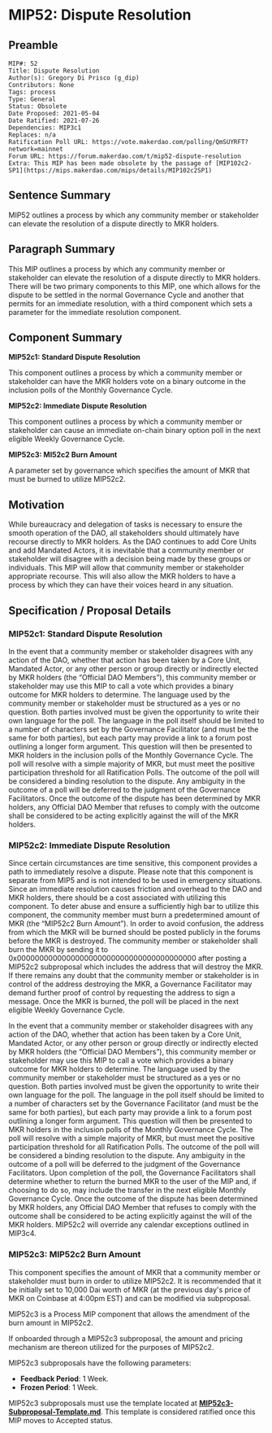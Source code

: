 # MIP52: Dispute Resolution

## Preamble

```
MIP#: 52
Title: Dispute Resolution
Author(s): Gregory Di Prisco (g_dip)
Contributors: None
Tags: process
Type: General
Status: Obsolete
Date Proposed: 2021-05-04
Date Ratified: 2021-07-26
Dependencies: MIP3c1
Replaces: n/a  
Ratification Poll URL: https://vote.makerdao.com/polling/QmSUYRFT?network=mainnet
Forum URL: https://forum.makerdao.com/t/mip52-dispute-resolution
Extra: This MIP has been made obsolete by the passage of [MIP102c2-SP1](https://mips.makerdao.com/mips/details/MIP102c2SP1)
```

## Sentence Summary

MIP52 outlines a process by which any community member or stakeholder can elevate the resolution of a dispute directly to MKR holders.

## Paragraph Summary

This MIP outlines a process by which any community member or stakeholder can elevate the resolution of a dispute directly to MKR holders. There will be two primary components to this MIP, one which allows for the dispute to be settled in the normal Governance Cycle and another that permits for an immediate resolution, with a third component which sets a parameter for the immediate resolution component.

## Component Summary

**MIP52c1: Standard Dispute Resolution**

This component outlines a process by which a community member or stakeholder can have the MKR holders vote on a binary outcome in the inclusion polls of the Monthly Governance Cycle.

**MIP52c2: Immediate Dispute Resolution**

This component outlines a process by which a community member or stakeholder can cause an immediate on-chain binary option poll in the next eligible Weekly Governance Cycle.

**MIP52c3: MI52c2 Burn Amount**

A parameter set by governance which specifies the amount of MKR that must be burned to utilize MIP52c2.

## Motivation

While bureaucracy and delegation of tasks is necessary to ensure the smooth operation of the DAO, all stakeholders should ultimately have recourse directly to MKR holders. As the DAO continues to add Core Units and add Mandated Actors, it is inevitable that a community member or stakeholder will disagree with a decision being made by these groups or individuals. This MIP will allow that community member or stakeholder appropriate recourse. This will also allow the MKR holders to have a process by which they can have their voices heard in any situation.

## Specification / Proposal Details

### MIP52c1: Standard Dispute Resolution

In the event that a community member or stakeholder disagrees with any action of the DAO, whether that action has been taken by a Core Unit, Mandated Actor, or any other person or group directly or indirectly elected by MKR holders (the “Official DAO Members”), this community member or stakeholder may use this MIP to call a vote which provides a binary outcome for MKR holders to determine. The language used by the community member or stakeholder must be structured as a yes or no question. Both parties involved must be given the opportunity to write their own language for the poll. The language in the poll itself should be limited to a number of characters set by the Governance Facilitator (and must be the same for both parties), but each party may provide a link to a forum post outlining a longer form argument. This question will then be presented to MKR holders in the inclusion polls of the Monthly Governance Cycle. The poll will resolve with a simple majority of MKR, but must meet the positive participation threshold for all Ratification Polls. The outcome of the poll will be considered a binding resolution to the dispute. Any ambiguity in the outcome of a poll will be deferred to the judgment of the Governance Facilitators. Once the outcome of the dispute has been determined by MKR holders, any Official DAO Member that refuses to comply with the outcome shall be considered to be acting explicitly against the will of the MKR holders.

### MIP52c2: Immediate Dispute Resolution

Since certain circumstances are time sensitive, this component provides a path to immediately resolve a dispute. Please note that this component is separate from MIP5 and is not intended to be used in emergency situations. Since an immediate resolution causes friction and overhead to the DAO and MKR holders, there should be a cost associated with utilizing this component. To deter abuse and ensure a sufficiently high bar to utilize this component, the community member must burn a predetermined amount of MKR (the “MIP52c2 Burn Amount”). In order to avoid confusion, the address from which the MKR will be burned should be posted publicly in the forums before the MKR is destroyed. The community member or stakeholder shall burn the MKR by sending it to 0x0000000000000000000000000000000000000000 after posting a MIP52c2 subproposal which includes the address that will destroy the MKR. If there remains any doubt that the community member or stakeholder is in control of the address destroying the MKR, a Governance Facilitator may demand further proof of control by requesting the address to sign a message. Once the MKR is burned, the poll will be placed in the next eligible Weekly Governance Cycle.

In the event that a community member or stakeholder disagrees with any action of the DAO, whether that action has been taken by a Core Unit, Mandated Actor, or any other person or group directly or indirectly elected by MKR holders (the “Official DAO Members”), this community member or stakeholder may use this MIP to call a vote which provides a binary outcome for MKR holders to determine. The language used by the community member or stakeholder must be structured as a yes or no question. Both parties involved must be given the opportunity to write their own language for the poll. The language in the poll itself should be limited to a number of characters set by the Governance Facilitator (and must be the same for both parties), but each party may provide a link to a forum post outlining a longer form argument. This question will then be presented to MKR holders in the inclusion polls of the Monthly Governance Cycle. The poll will resolve with a simple majority of MKR, but must meet the positive participation threshold for all Ratification Polls. The outcome of the poll will be considered a binding resolution to the dispute. Any ambiguity in the outcome of a poll will be deferred to the judgment of the Governance Facilitators. Upon completion of the poll, the Governance Facilitators shall determine whether to return the burned MKR to the user of the MIP and, if choosing to do so, may include the transfer in the next eligible Monthly Governance Cycle. Once the outcome of the dispute has been determined by MKR holders, any Official DAO Member that refuses to comply with the outcome shall be considered to be acting explicitly against the will of the MKR holders. MIP52c2 will override any calendar exceptions outlined in MIP3c4.

### MIP52c3: MIP52c2 Burn Amount

This component specifies the amount of MKR that a community member or stakeholder must burn in order to utilize MIP52c2. It is recommended that it be initially set to 10,000 Dai worth of MKR (at the previous day's price of MKR on Coinbase at 4:00pm EST) and can be modified via subproposal.

MIP52c3 is a Process MIP component that allows the amendment of the burn amount in MIP52c2.

If onboarded through a MIP52c3 subproposal, the amount and pricing mechanism are thereon utilized for the purposes of MIP52c2.

MIP52c3 subproposals have the following parameters:

* **Feedback Period**: 1 Week.
* **Frozen Period**: 1 Week.

MIP52c3 subproposals must use the template located at **[MIP52c3-Subproposal-Template.md](https://github.com/gdipri01/mips/blob/704b85a7cb4e7fd084256d2deebab476b10a2054/MIP52/MIP52c3-subproposal-template.md)**. This template is considered ratified once this MIP moves to Accepted status.
